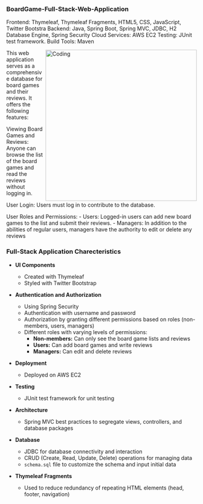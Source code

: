 ### BoardGame-Full-Stack-Web-Application


Frontend: Thymeleaf, Thymeleaf Fragments, HTML5, CSS, JavaScript, Twitter Bootstra
Backend: Java, Spring Boot, Spring MVC, JDBC, H2 Database Engine, Spring Security
Cloud Services: AWS EC2
Testing: JUnit test framework.
Build Tools: Maven

<img align="right" alt="Coding" width="400" src="https://github.com/Sharadvanth/FullStack-WebApp-DevOps/blob/main/!NEW.gif">

This web application serves as a comprehensive database for board games and their reviews. It offers the following features:

Viewing Board Games and Reviews: Anyone can browse the list of the board games and read the reviews without logging in.


User Login: Users must log in to contribute to the database.


User Roles and Permissions:
	- Users: Logged-in users can add new board games to the list and  submit their reviews.
	- Managers: In addition to the abilities of regular users, managers have  the authority to edit or delete any reviews




### Full-Stack Application Charecteristics

- **UI Components**
  - Created with Thymeleaf
  - Styled with Twitter Bootstrap

- **Authentication and Authorization**
  - Using Spring Security
  - Authentication with username and password
  - Authorization by granting different permissions based on roles (non-members, users, managers)
  - Different roles with varying levels of permissions:
    - **Non-members:** Can only see the board game lists and reviews
    - **Users:** Can add board games and write reviews
    - **Managers:** Can edit and delete reviews

- **Deployment**
  - Deployed on AWS EC2

- **Testing**
  - JUnit test framework for unit testing

- **Architecture**
  - Spring MVC best practices to segregate views, controllers, and database packages

- **Database**
  - JDBC for database connectivity and interaction
  - CRUD (Create, Read, Update, Delete) operations for managing data
  - `schema.sql` file to customize the schema and input initial data

- **Thymeleaf Fragments**
  - Used to reduce redundancy of repeating HTML elements (head, footer, navigation)
